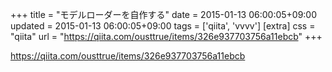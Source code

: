 +++
title = "モデルローダーを自作する"
date = 2015-01-13 06:00:05+09:00
updated = 2015-01-13 06:00:05+09:00
tags = ['qiita', 'vvvv']
[extra]
css = "qiita"
url = "https://qiita.com/ousttrue/items/326e937703756a11ebcb"
+++

<https://qiita.com/ousttrue/items/326e937703756a11ebcb>

